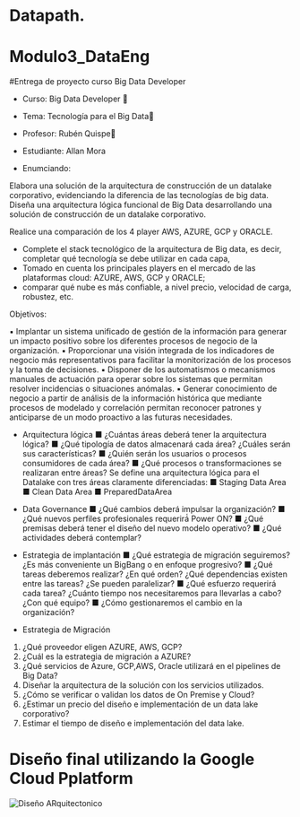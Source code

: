 # Datapath. 
# Modulo3_DataEng

#Entrega de proyecto curso Big Data Developer

* Curso:       Big Data Developer 
* Tema:        Tecnología para el Big Data
* Profesor:    Rubén Quispe
* Estudiante:  Allan Mora

* Enumciando:

Elabora una solución de la arquitectura de construcción de un datalake corporativo, evidenciando la diferencia de las tecnologías de big data. 
Diseña una arquitectura lógica funcional de Big Data desarrollando una solución de construcción de un datalake corporativo. 

Realice una comparación de los 4 player AWS, AZURE, GCP y ORACLE.
* Complete el stack tecnológico de la arquitectura de Big data, es decir, completar qué tecnología se debe utilizar en cada capa, 
* Tomado en cuenta los principales players en el mercado de las plataformas cloud: AZURE, AWS, GCP y ORACLE; 
* comparar qué nube es más confiable, a nivel precio, velocidad de carga, robustez, etc. 

Objetivos: 

▪ Implantar un sistema unificado de gestión de la información para generar un impacto positivo sobre los diferentes procesos de negocio de la organización. 
▪ Proporcionar una visión integrada de los indicadores de negocio más representativos para facilitar la monitorización de los procesos y la toma de decisiones. 
▪ Disponer de los automatismos o mecanismos manuales de actuación para operar sobre los sistemas que permitan resolver incidencias o situaciones anómalas. 
▪ Generar conocimiento de negocio a partir de análisis de la información histórica que mediante procesos de modelado y correlación permitan reconocer patrones y anticiparse de un modo proactivo a las futuras necesidades.

 * Arquitectura lógica 
■ ¿Cuántas áreas deberá tener la arquitectura lógica? 
■ ¿Qué tipología de datos almacenará cada área? ¿Cuáles serán sus características? 
■ ¿Quién serán los usuarios o procesos consumidores de cada área? 
■ ¿Qué procesos o transformaciones se realizaran entre áreas? 
Se define una arquitectura lógica para el Datalake con tres áreas claramente diferenciadas: 
    ■ Staging Data Area
    ■ Clean Data Area 
    ■ PreparedDataArea 

 * Data Governance 
■ ¿Qué cambios deberá impulsar la organización? 
■ ¿Qué nuevos perfiles profesionales requerirá́ Power ON? 
■ ¿Qué premisas deberá tener el diseño del nuevo modelo operativo? 
■ ¿Qué actividades deberá contemplar? 

 * Estrategia de implantación 
■ ¿Qué estrategia de migración seguiremos? ¿Es más conveniente un BigBang o en enfoque progresivo? 
■ ¿Qué tareas deberemos realizar? ¿En qué orden? ¿Qué dependencias existen entre las tareas? ¿Se pueden paralelizar? 
■ ¿Qué esfuerzo requerirá cada tarea? ¿Cuánto tiempo nos necesitaremos para llevarlas a cabo? ¿Con qué equipo? 
■ ¿Cómo gestionaremos el cambio en la organización? 

 * Estrategia de Migración 
1. ¿Qué proveedor eligen AZURE, AWS, GCP? 
2. ¿Cuál es la estrategia de migración a AZURE? 
3. ¿Qué servicios de Azure, GCP,AWS, Oracle utilizará en el pipelines de Big Data? 
4. Diseñar la arquitectura de la solución con los servicios utilizados. 
5. ¿Cómo se verificar o validan los datos de On Premise y Cloud? 
6. ¿Estimar un precio del diseño e implementación de un data lake corporativo? 
7. Estimar el tiempo de diseño e implementación del data lake.




# Diseño final utilizando la Google Cloud Pplatform

![Diseño ARquitectonico](https://github.com/Allan36922/Modulo3_DataEng.git/blob/main/Imgs/Diseño%Arquitectonico.png)
